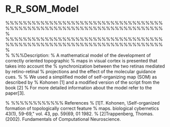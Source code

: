 # R_R_SOM_Model

 %%%%%%%%%%%%%%%%%%%%%%%%%%%%%%%%%%%%%%%%%%%%%%%%%%%%%%%%%%%%%%%%%%%%%%%%
% %%%%%%%%%%%%%%%%%%%%%%%%%%%%%%%%%%%%%%%%%%%%%%%%%%%%%%%%%%%%%%%%%%%%%%%%
%  
% %%%Description:
% A mathematical model of the development of correctly oriented topographic
% maps in visual cortex is presented that takes into account the 
% synchronization between the two retinas mediated by retino-retinal 
% projections and the effect of the molecular guidance cues.
% 
% We used a simplified model of self-organizing map (SOM) as described by
% Kohonen [1] and a modified version of the script from the book [2]
% For more detailed information about the model refer to the paper[3].

% %%%%%%%%%%%%      References
% [1]T. Kohonen, \Self-organized formation of topologically correct feature
% maps. biological cybernetics 43(1), 59-69," vol. 43, pp. 59{69, 01 1982.
% [2]Trappenberg, Thomas. (2002). Fundamentals of Computational Neuroscience. 
